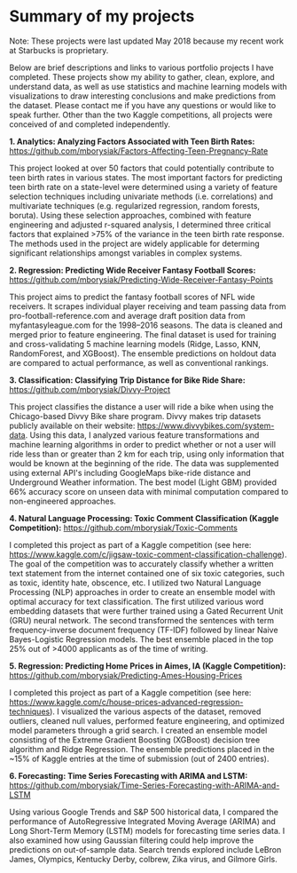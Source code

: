 # Summary of my projects

Note: These projects were last updated May 2018 because my recent work at Starbucks is proprietary.

Below are brief descriptions and links to various portfolio projects I have completed. These projects show my ability to gather, clean, explore, and understand data, as well as use statistics and machine learning models with visualizations to draw interesting conclusions and make predictions from the dataset. Please contact me if you have any questions or would like to speak further. Other than the two Kaggle competitions, all projects were conceived of and completed independently.

<b>1. Analytics: Analyzing Factors Associated with Teen Birth Rates:</b> https://github.com/mborysiak/Factors-Affecting-Teen-Pregnancy-Rate

This project looked at over 50 factors that could potentially contribute to teen birth rates in various states. The most important factors for predicting teen birth rate on a state-level were determined using a variety of feature selection techniques including univariate methods (i.e. correlations) and multivariate techniques (e.g. regularized regression, random forests, boruta). Using these selection approaches, combined with feature engineering and adjusted r-squared analysis, I determined three critical factors that explained >75% of the variance in the teen birth rate response. The methods used in the project are widely applicable for determing significant relationships amongst variables in complex systems.

<b>2. Regression: Predicting Wide Receiver Fantasy Football Scores:</b> https://github.com/mborysiak/Predicting-Wide-Receiver-Fantasy-Points

This project aims to predict the fantasy football scores of NFL wide receivers. It scrapes individual player receiving and team passing data from pro-football-reference.com and average draft position data from myfantasyleague.com for the 1998–2016 seasons. The data is cleaned and merged prior to feature engineering. The final dataset is used for training and cross-validating 5 machine learning models (Ridge, Lasso, KNN, RandomForest, and XGBoost). The ensemble predictions on holdout data are compared to actual performance, as well as conventional rankings.

<b>3. Classification: Classifying Trip Distance for Bike Ride Share:</b> https://github.com/mborysiak/Divvy-Project 

This project classifies the distance a user will ride a bike when using the Chicago-based Divvy Bike share program. Divvy makes trip datasets publicly available on their website: https://www.divvybikes.com/system-data. Using this data, I analyzed various feature transformations and machine learning algorithms in order to predict whether or not a user will ride less than or greater than 2 km for each trip, using only information that would be known at the beginning of the ride. The data was supplemented using external API's including GoogleMaps bike-ride distance and Underground Weather information. The best model (Light GBM) provided 66% accuracy score on unseen data with minimal computation compared to non-engineered approaches.

<b>4. Natural Language Processing: Toxic Comment Classification (Kaggle Competition):</b> https://github.com/mborysiak/Toxic-Comments

I completed this project as part of a Kaggle competition (see here: https://www.kaggle.com/c/jigsaw-toxic-comment-classification-challenge). The goal of the competition was to accurately classify whether a written text statement from the internet contained one of six toxic categories, such as toxic, identity hate, obscence, etc. I utilized two Natural Language Processing (NLP) approaches in order to create an ensemble model with optimal accuracy for text classification. The first utilized various word embedding datasets that were further trained using a Gated Recurrent Unit (GRU) neural network. The second transformed the sentences with term frequency-inverse document frequency (TF-IDF) followed by linear Naive Bayes-Logistic Regression models. The best ensemble placed in the top 25% out of >4000 applicants as of the time of writing.

<b>5. Regression: Predicting Home Prices in Aimes, IA (Kaggle Competition):</b> https://github.com/mborysiak/Predicting-Ames-Housing-Prices

I completed this project as part of a Kaggle competition (see here: https://www.kaggle.com/c/house-prices-advanced-regression-techniques). I visualized the various aspects of the dataset, removed outliers, cleaned null values, performed feature engineering, and optimized model parameters through a grid search. I created an ensemble model consisting of the Extreme Gradient Boosting (XGBoost) decision tree algorithm and Ridge Regression. The ensemble predictions placed in the ~15% of Kaggle entries at the time of submission (out of 2400 entries).

<b>6. Forecasting: Time Series Forecasting with ARIMA and LSTM:</b> https://github.com/mborysiak/Time-Series-Forecasting-with-ARIMA-and-LSTM

Using various Google Trends and S&P 500 historical data, I compared the performance of AutoRegressive Integrated Moving Average (ARIMA) and Long Short-Term Memory (LSTM) models for forecasting time series data. I also examined how using Gaussian filtering could help improve the predictions on out-of-sample data. Search trends explored include LeBron James, Olympics, Kentucky Derby, colbrew, Zika virus, and Gilmore Girls.
